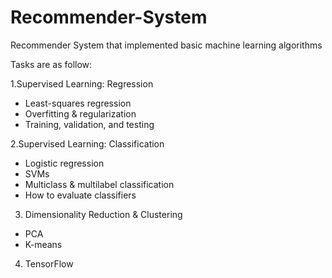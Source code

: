 # Recommender-System
Recommender System that implemented basic machine learning algorithms

Tasks are as follow:

1.Supervised Learning: Regression

* Least-squares regression
* Overfitting & regularization
* Training, validation, and testing

2.Supervised Learning: Classification

* Logistic regression
* SVMs
* Multiclass & multilabel classification
* How to evaluate classifiers

3. Dimensionality Reduction & Clustering
* PCA
* K-means 

4. TensorFlow
